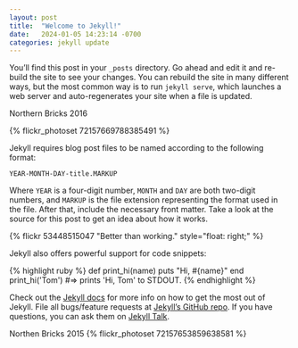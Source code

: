 ```yaml
---
layout: post
title:  "Welcome to Jekyll!"
date:   2024-01-05 14:23:14 -0700
categories: jekyll update
---
```

<!-- foundation-float.min.css: Compressed CSS with legacy Float Grid -->
<link rel="stylesheet" href="https://cdn.jsdelivr.net/npm/foundation-sites@6.8.1/dist/css/foundation-float.min.css" crossorigin="anonymous">

<!-- foundation-prototype.min.css: Compressed CSS with prototyping classes -->
<link rel="stylesheet" href="https://cdn.jsdelivr.net/npm/foundation-sites@6.8.1/dist/css/foundation-prototype.min.css" crossorigin="anonymous">

<!-- foundation-rtl.min.css: Compressed CSS with right-to-left reading direction -->
<link rel="stylesheet" href="https://cdn.jsdelivr.net/npm/foundation-sites@6.8.1/dist/css/foundation-rtl.min.css" crossorigin="anonymous">

You’ll find this post in your `_posts` directory. Go ahead and edit it and re-build the site to see your changes. You can rebuild the site in many different ways, but the most common way is to run `jekyll serve`, which launches a web server and auto-regenerates your site when a file is updated.

Northern Bricks 2016

{% flickr_photoset 72157669788385491 %}

Jekyll requires blog post files to be named according to the following format:

`YEAR-MONTH-DAY-title.MARKUP`

Where `YEAR` is a four-digit number, `MONTH` and `DAY` are both two-digit numbers, and `MARKUP` is the file extension representing the format used in the file. After that, include the necessary front matter. Take a look at the source for this post to get an idea about how it works.

{% flickr 53448515047 "Better than working." style="float: right;" %}


Jekyll also offers powerful support for code snippets:

{% highlight ruby %}
def print_hi(name)
  puts "Hi, #{name}"
end
print_hi('Tom')
#=> prints 'Hi, Tom' to STDOUT.
{% endhighlight %}

Check out the [Jekyll docs][jekyll-docs] for more info on how to get the most out of Jekyll. File all bugs/feature requests at [Jekyll’s GitHub repo][jekyll-gh]. If you have questions, you can ask them on [Jekyll Talk][jekyll-talk].

[jekyll-docs]: https://jekyllrb.com/docs/home
[jekyll-gh]:   https://github.com/jekyll/jekyll
[jekyll-talk]: https://talk.jekyllrb.com/

Northen Bricks 2015
{% flickr_photoset 72157653859638581 %}




  <!-- <div class=" gallery">
      <a class="th" href="https://live.staticflickr.com/65535/53449760104_0249b6644c_b.jpg"><img src="https://live.staticflickr.com/65535/53449760104_0249b6644c_q.jpg" alt="2023-09-19 06.48.45" title="2023-09-19 06.48.45"></a>
      <a class="th" href="https://live.staticflickr.com/65535/53448517837_1f0c34c654_b.jpg"><img src="https://live.staticflickr.com/65535/53448517837_1f0c34c654_q.jpg" alt="2023-09-14 18.13.06" title="2023-09-14 18.13.06"></a>
  </div> -->


